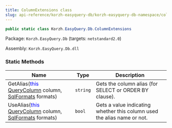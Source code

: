 ```yaml
---
title: ColumnExtensions class
slug: api-reference/korzh-easyquery-db/korzh-easyquery-db-namespace/columnextensions-class
---
```


```csharp
public static class Korzh.EasyQuery.Db.ColumnExtensions

```
Package: `Korzh.EasyQuery.Db` (targets: `netstandard2.0`)

Assembly: `Korzh.EasyQuery.Db.dll`

### Static Methods

| Name | Type | Description | 
| --- | --- | --- | 
| GetAlias(<span style='color: blue'>this</span> [QueryColumn](//easyquery/docs/api-reference/korzh-easyquery/korzh-easyquery-namespace/querycolumn-class) column, [SqlFormats](//easyquery/docs/api-reference/korzh-easyquery-db/korzh-easyquery-db-namespace/sqlformats-class) formats) | `string` | Gets the column alias (for SELECT or ORDER BY clause). | 
| UseAlias(<span style='color: blue'>this</span> [QueryColumn](//easyquery/docs/api-reference/korzh-easyquery/korzh-easyquery-namespace/querycolumn-class) column, [SqlFormats](//easyquery/docs/api-reference/korzh-easyquery-db/korzh-easyquery-db-namespace/sqlformats-class) formats) | `bool` | Gets a value indicating whether this column used the alias name or not. |
